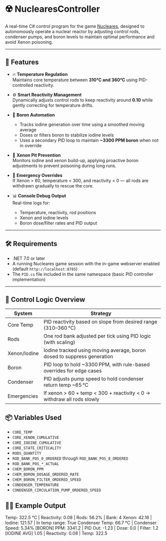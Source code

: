 # ☢️ NuclearesController

A real-time C# control program for the game [Nucleares](https://store.steampowered.com/app/2589480/Nucleares), designed to autonomously operate a nuclear reactor by adjusting control rods, condenser pumps, and boron levels to maintain optimal performance and avoid Xenon poisoning.

---

## 🎯 Features

- 🔥 **Temperature Regulation**  
  Maintains core temperature between **310°C and 360°C** using PID-controlled reactivity.

- ⚙️ **Smart Reactivity Management**  
  Dynamically adjusts control rods to keep reactivity around **0.10** while gently correcting for temperature drifts.

- 🧪 **Boron Automation**  
  - Tracks iodine generation over time using a smoothed moving average  
  - Doses or filters boron to stabilize iodine levels  
  - Uses a secondary PID loop to maintain **~3300 PPM boron** when not in override

- 🧬 **Xenon Pit Prevention**  
  Monitors iodine and xenon build-up, applying proactive boron adjustments to prevent poisoning during long runs.

- 🛑 **Emergency Overrides**  
  If Xenon > 60, temperature < 300, and reactivity < 0 — all rods are withdrawn gradually to rescue the core.

- 📊 **Console Debug Output**  
  Real-time logs for:
  - Temperature, reactivity, rod positions
  - Xenon and iodine levels
  - Boron dose/filter rates and PID output

---

## 🛠 Requirements

- .NET 7.0 or later
- A running Nucleares game session with the in-game webserver enabled (default `http://localhost:8785`)
- The `PID.cs` file included in the same namespace (basic PID controller implementation)

---

## 🧠 Control Logic Overview

| System       | Strategy                                                                 |
|--------------|--------------------------------------------------------------------------|
| Core Temp    | PID reactivity based on slope from desired range (310–360 °C)            |
| Rods         | One rod bank adjusted per tick using PID logic (with scaling)            |
| Xenon/Iodine | Iodine tracked using moving average, boron dosed to suppress generation  |
| Boron        | PID loop to hold ~3300 PPM, with rule-based overrides for edge cases     |
| Condenser    | PID adjusts pump speed to hold condenser return temp ~65 °C              |
| Emergencies  | If xenon > 60 + temp < 300 + reactivity < 0 → withdraw all rods slowly   |


## 📦 Variables Used

- `CORE_TEMP`
- `CORE_XENON_CUMULATIVE`
- `CORE_IODINE_CUMULATIVE`
- `CORE_STATE_CRITICALITY`
- `RODS_QUANTITY`
- `ROD_BANK_POS_0_ORDERED` through `ROD_BANK_POS_8_ORDERED`
- `ROD_BANK_POS_*_ACTUAL`
- `CHEM_BORON_PPM`
- `CHEM_BORON_DOSAGE_ORDERED_RATE`
- `CHEM_BORON_FILTER_ORDERED_SPEED`
- `CONDENSER_TEMPERATURE`
- `CONDENSER_CIRCULATION_PUMP_ORDERED_SPEED`

## 👨‍🔬 Example Output

Temp: 322.5 °C | Reactivity: 0.08 | Rods: 56.2% | Bank: 4
Xenon: 42.16 | Iodine: 121.57 | In temp range: True
Condenser Temp: 66.7 °C | Condenser Speed: 5.34%
[BORON] PPM: 3341.2 | PID Out: -1.23 | Dose: 0.0 | Filter: 1.2
[IODINE AVG] 1.05 | Reactivity: 0.08 | Temp: 322.5

